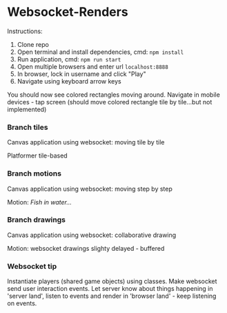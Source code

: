 # Websocket-Renders


Instructions:

1. Clone repo
2. Open terminal and install dependencies, cmd: `npm install`
3. Run application, cmd: `npm run start` 
3. Open multiple browsers and enter url `localhost:8888`
4. In browser, lock in username and click "Play"
5. Navigate using keyboard arrow keys 

You should now see colored rectangles moving around. Navigate in mobile devices - tap screen (should move colored rectangle tile by tile...but not implemented) 

### Branch tiles
Canvas application using websocket: moving tile by tile 

Platformer tile-based 

### Branch motions
Canvas application using websocket: moving step by step

Motion: *Fish in water...*

### Branch drawings
Canvas application using websocket: collaborative drawing

Motion: websocket drawings slighty delayed - buffered  


### Websocket tip 
Instantiate players (shared game objects) using classes. Make websocket send user interaction events. Let server know about things happening in 'server land', listen to events and render in 'browser land' - keep listening on events.     

